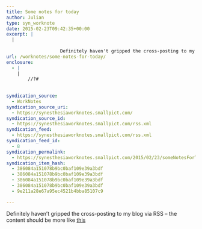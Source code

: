 ```yaml
---
title: Some notes for today
author: Julian
type: syn_worknote
date: 2015-02-23T09:42:35+00:00
excerpt: |
  |
    
    				Definitely haven't gripped the cross-posting to my blog via RSS - the content should be more like this
url: /worknotes/some-notes-for-today/
enclosure:
  - |
    |
        //?#
        
        
syndication_source:
  - WorkNotes
syndication_source_uri:
  - https://synesthesiaworknotes.smallpict.com/
syndication_source_id:
  - https://synesthesiaworknotes.smallpict.com/rss.xml
syndication_feed:
  - https://synesthesiaworknotes.smallpict.com/rss.xml
syndication_feed_id:
  - 8
syndication_permalink:
  - https://synesthesiaworknotes.smallpict.com/2015/02/23/someNotesForToday.html
syndication_item_hash:
  - 386084a151078b9bc0baf109e39a3bdf
  - 386084a151078b9bc0baf109e39a3bdf
  - 386084a151078b9bc0baf109e39a3bdf
  - 386084a151078b9bc0baf109e39a3bdf
  - 9e211a28e67a95ec4521b4bba85107c9

---
```

Definitely haven&#8217;t gripped the cross-posting to my blog via RSS &#8211; the content should be more like [this][1]

 [1]: https://synesthesiaworknotes.smallpict.com/